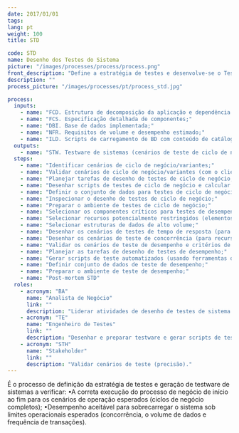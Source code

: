 ```yaml
---
date: 2017/01/01
tags:
lang: pt
weight: 100
title: STD

code: STD
name: Desenho dos Testes do Sistema
picture: "/images/processes/process/process.png"
front_description: "Define a estratégia de testes e desenvolve-se o Testware em nível do Sistema."
description: ""
process_picture: "/images/processes/pt/process_std.jpg"

process:
  inputs:
    - name: "FCD. Estrutura de decomposição da aplicação e dependência entre componentes;"
    - name: "FCS. Especificação detalhada de componentes;"
    - name: "DBI. Base de dados implementada;"
    - name: "NFR. Requisitos de volume e desempenho estimado;"
    - name: "ILD. Scripts de carregamento de BD com conteúdo de catálogos e dados iniciais (fornecidos pelo cliente)."
  outputs:
    - name: "STW. Testware de sistemas (cenários de teste de ciclo de negócio e cenários de teste de desempenho)."
  steps:
    - name: "Identificar cenários de ciclo de negócio/variantes;"
    - name: "Validar cenários de ciclo de negócio/variantes (com o cliente);"
    - name: "Planejar tarefas de desenho de testes de ciclo de negócio;"
    - name: "Desenhar scripts de testes de ciclo de negócio e calcular resultados esperados;"
    - name: "Definir o conjunto de dados para testes de ciclo de negócio (sincronizados com sistemas externos);"
    - name: "Inspecionar o desenho de testes de ciclo de negócio;"
    - name: "Preparar o ambiente de testes de ciclo de negócio;"
    - name: "Selecionar os componentes críticos para testes de desempenho (transacional e batch);"
    - name: "Selecionar recursos potencialmente restringidos (elementos de dados, tabelas e etc.);"
    - name: "Selecionar estruturas de dados de alto volume;"
    - name: "Desenhar os cenários de testes de tempo de resposta (para componentes que necessitam de alto desempenho com acesso a estruturas de alto volume);"
    - name: "Desenhar os cenários de teste de concorrência (para recursos potencialmente restringidos, interfaces com sistemas externos e concorrência entre processos bacth e linha);"
    - name: "Validar os cenários de teste de desempenho e critérios de aceitação (com o cliente);"
    - name: "Planejar as tarefas de desenho de testes de desempenho;"
    - name: "Gerar scripts de teste automatizados (usando ferramentas de teste de desempenho/estresse);"
    - name: "Definir conjunto de dados de teste de desempenho;"
    - name: "Preparar o ambiente de teste de desempenho;"
    - name: "Post-mortem STD"
  roles:
    - acronym: "BA"
      name: "Analista de Negócio"
      link: ""
      description: "Liderar atividades de desenho de testes de sistema e produzir resultados."
    - acronym: "TE"
      name: "Engenheiro de Testes"
      link: ""
      description: "Desenhar e preparar testware e gerar scripts de testes de desempenho."
    - acronym: "STH"
      name: "Stakeholder"
      link: ""
      description: "Validar cenários de teste (precisão)​."
---
```

É o processo de definição da estratégia de testes e geração de testware de sistemas a verificar:
•A correta execução do processo de negócio de início ao fim para os cenários de operação esperados (ciclos de negócio completos);
•Desempenho aceitável para sobrecarregar o sistema sob limites operacionais esperados (concorrência, o volume de dados e frequência de transações).
